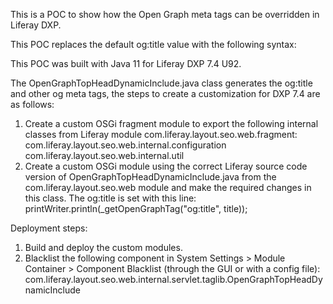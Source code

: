This is a POC to show how the Open Graph meta tags can be overridden in Liferay DXP.

This POC replaces the default og:title value with the following syntax: 

<meta property="og:title" content="MW - Home - Liferay DXP - mw custom title... 1718359263543">

This POC was built with Java 11 for Liferay DXP 7.4 U92.

The OpenGraphTopHeadDynamicInclude.java class generates the og:title and other og meta tags, the steps to create a customization for DXP 7.4 are as follows:

1. Create a custom OSGi fragment module to export the following internal classes from Liferay module com.liferay.layout.seo.web.fragment: 
com.liferay.layout.seo.web.internal.configuration
com.liferay.layout.seo.web.internal.util
2. Create a custom OSGi module using the correct Liferay source code version of OpenGraphTopHeadDynamicInclude.java from the com.liferay.layout.seo.web module and make the required changes in this class. The og:title is set with this line:
printWriter.println(_getOpenGraphTag("og:title", title));

Deployment steps:

1. Build and deploy the custom modules.
2. Blacklist the following component in System Settings > Module Container > Component Blacklist (through the GUI or with a config file): com.liferay.layout.seo.web.internal.servlet.taglib.OpenGraphTopHeadDynamicInclude

